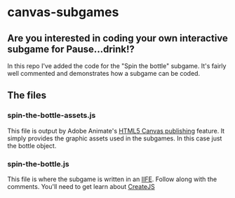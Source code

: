 # canvas-subgames

## Are you interested in coding your own interactive subgame for Pause...drink!?

In this repo I've added the code for the "Spin the bottle" subgame.  It's fairly well commented and demonstrates how a subgame can be coded.

## The files

### spin-the-bottle-assets.js
This file is output by Adobe Animate's [HTML5 Canvas publishing](https://helpx.adobe.com/animate/using/creating-publishing-html5-canvas-document.html) feature.  It simply provides the graphic assets used in the subgames.  In this case just the bottle object.

### spin-the-bottle.js
This file is where the subgame is written in an [IIFE](https://developer.mozilla.org/en-US/docs/Glossary/IIFE). Follow along with the comments.  You'll need to get learn about [CreateJS](https://www.createjs.com/)